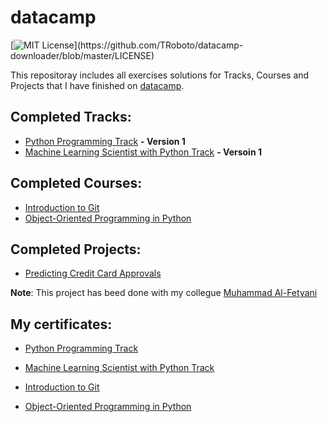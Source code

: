 # datacamp

[![MIT License](https://img.shields.io/apm/l/atomic-design-ui.svg?)](https://github.com/TRoboto/datacamp-downloader/blob/master/LICENSE)

This repositoray includes all exercises solutions for Tracks, Courses and Projects that I have finished on [datacamp](https://www.datacamp.com/).

## Completed Tracks: 

* [Python Programming Track](https://learn.datacamp.com/skill-tracks/python-programming?version=1) **- Version 1**
* [Machine Learning Scientist with Python Track](https://learn.datacamp.com/career-tracks/machine-learning-scientist-with-python?version=1) **- Versoin 1**

## Completed Courses:

* [Introduction to Git](https://learn.datacamp.com/courses/introduction-to-git)
* [Object-Oriented Programming in Python](https://learn.datacamp.com/courses/object-oriented-programming-in-python)


## Completed Projects: 

* [Predicting Credit Card Approvals](https://www.datacamp.com/projects/558)

**Note**: 
This project has beed done with my collegue [Muhammad Al-Fetyani](https://github.com/TRoboto)


## My certificates:

* [Python Programming Track](https://www.datacamp.com/statement-of-accomplishment/track/edcb606a099560ced909daab78a4a68426c044e9)  

* [Machine Learning Scientist with Python Track](https://www.datacamp.com/statement-of-accomplishment/track/df7fdf7ad6663641158f67f6f1916f2378c2123d)  

* [Introduction to Git](https://www.datacamp.com/statement-of-accomplishment/course/509aed18ac536b9fe8af0c42307c730ae570b608)
* [Object-Oriented Programming in Python](https://www.datacamp.com/statement-of-accomplishment/course/02d32b45d7058c594c9fcde1b7c6dfb6e74c8ecf)
